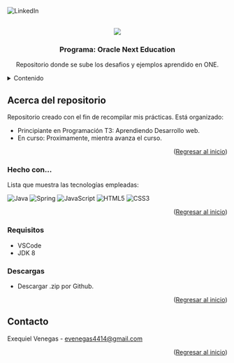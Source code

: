 ![LinkedIn](https://img.shields.io/badge/linkedin-%230077B5.svg?style=for-the-badge&logo=linkedin&logoColor=white)



<!-- PROJECT LOGO -->
<br />
<div align="center">
<img src="https://www.oracle.com/a/ocom/img/rh03-one-v-black-lad.png">
  <h3 align="center">Programa: Oracle Next Education </h3>
  <p align="center">
    Repositorio donde se sube los desafios y ejemplos aprendido en ONE.
    <br />
  </p>
</div>

<details>
  <summary>Contenido</summary>
  <ol>
    <li><a>Principiante en Programación T3</a></li>
    <li><a>En curso...</a></li>
  </ol>
</details>

## Acerca del repositorio

Repositorio creado con el fin de recompilar mis prácticas. Está organizado:
* Principiante en Programación T3: Aprendiendo Desarrollo web.
* En curso: Proximamente, mientra avanza el curso.

<p align="right">(<a href="#readme-top">Regresar al inicio</a>)</p>

### Hecho con...

Lista que muestra las tecnologías empleadas:

![Java](https://img.shields.io/badge/java-%23ED8B00.svg?style=for-the-badge&logo=java&logoColor=white)
![Spring](https://img.shields.io/badge/spring-%236DB33F.svg?style=for-the-badge&logo=spring&logoColor=white)
![JavaScript](https://img.shields.io/badge/javascript-%23323330.svg?style=for-the-badge&logo=javascript&logoColor=%23F7DF1E)
![HTML5](https://img.shields.io/badge/html5-%23E34F26.svg?style=for-the-badge&logo=html5&logoColor=white)
![CSS3](https://img.shields.io/badge/css3-%231572B6.svg?style=for-the-badge&logo=css3&logoColor=white)

<p align="right">(<a href="#readme-top">Regresar al inicio</a>)</p>

### Requisitos

- VSCode
- JDK 8

### Descargas

- Descargar .zip por Github.

<p align="right">(<a href="#readme-top">Regresar al inicio</a>)</p>

## Contacto

Exequiel Venegas - evenegas4414@gmail.com
<p align="right">(<a href="#readme-top">Regresar al inicio</a>)</p>
